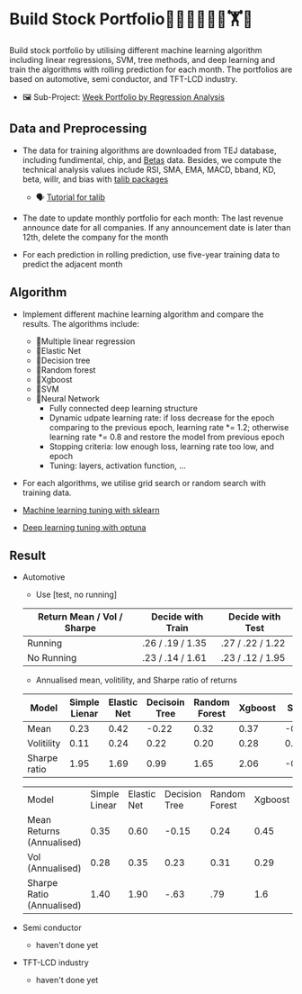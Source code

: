 # Build Stock Portfolio🦁🙉😹🧑💗🦁🏋🐱


Build stock portfolio by utilising different machine learning algorithm including linear regressions, SVM, tree methods, and deep learning and train the algorithms with rolling prediction for each month. The portfolios are based on automotive, semi conductor, and TFT-LCD industry. 

- 🖼️ Sub-Project: [Week Portfolio by Regression Analysis](https://github.com/KJJHHH/Build-Portfolio/tree/master/Week_portfolio)

## Data and Preprocessing
- The data for training algorithms are downloaded from TEJ database, including fundimental, chip, and [Betas](https://api.tej.com.tw/columndoc.html?subId=51) data. Besides, we compute the technical analysis values include RSI, SMA, EMA, MACD, bband, KD, beta, willr, and bias with [talib packages](https://github.com/TA-Lib/ta-lib-python?tab=readme-ov-file#indicator-groups) 
    - 🗣️ [Tutorial for talib](https://medium.com/ai%E8%82%A1%E4%BB%94/%E7%94%A8-python-%E5%BF%AB%E9%80%9F%E8%A8%88%E7%AE%97-158-%E7%A8%AE%E6%8A%80%E8%A1%93%E6%8C%87%E6%A8%99-26f9579b8f3a)

- The date to update monthly portfolio for each month: The last revenue announce date for all companies. If any announcement date is later than 12th, delete the company for the month

- For each prediction in rolling prediction, use five-year training data to predict the adjacent month




## Algorithm
- Implement different machine learning algorithm and compare the results. The algorithms include:
    - 📝Multiple linear regression
    - 📝Elastic Net
    - 📝Decision tree
    - 📝Random forest
    - 📝Xgboost
    - 📝SVM
    - 📝Neural Network
        - Fully connected deep learning structure
        - Dynamic udpate learning rate: if loss decrease for the epoch comparing to the previous epoch, learning rate *= 1.2; otherwise learning rate *= 0.8 and restore the model from previous epoch
        - Stopping criteria: low enough loss, learning rate too low, and epoch
        - Tuning: layers, activation function, ...

- For each algorithms, we utilise grid search or random search with training data.
- [Machine learning tuning with sklearn](https://scikit-learn.org/stable/modules/grid_search.html)
- [Deep learning tuning with optuna](https://github.com/optuna/optuna)

## Result
- Automotive
    - Use [test, no running]
    
    | Return Mean / Vol / Sharpe | Decide with Train | Decide with Test |
    | ---------------------------| ----------------- |------------------|
    | Running                    | .26 / .19 / 1.35  | .27 / .22 / 1.22 |
    | No Running                 |  .23 / .14 / 1.61 | .23 / .12 / 1.95 | 

    - Annualised mean, volitility, and Sharpe ratio of returns

    | Model | Simple Lienar | Elastic Net | Decisoin Tree | Random Forest | Xgboost | SVM | Deep Learning | Ensemble Voting |
    | ----- | ------------- | ------------| ------------- | --------------| --------| ----| --------------| ----------------|
    | Mean | 0.23 | 0.42 | -0.22 | 0.32 | 0.37 | -0.04 | 0.01
    |Volitility| 0.11 | 0.24 | 0.22 | 0.20 | 0.28 | 0.17 | 0.16
    |Sharpe ratio| 1.95 | 1.69 | 0.99 | 1.65 | 2.06 | -0.22 |

    </table>
    <table>
    <tr>
        <td>Model</td>
        <td>Simple Linear</td>
        <td>Elastic Net</td>
        <td>Decision Tree</td>
        <td>Random Forest</td>
        <td>Xgboost</td>
        <td>SVM</td>
        <td>Deep Learning</td>
        <td>Ensemble-Voting</td>
    </tr>
    <tr>
        <td>Mean Returns (Annualised)</td>
        <td>0.35</td>
        <td>0.60</td>
        <td>-0.15</td>
        <td>0.24</td>
        <td>0.45</td>
        <td>0.17</td>
        <td>0.28</td>
        <td>1</td>
    </tr>
    <tr>
        <td>Vol (Annualised)</td>
        <td>0.28</td>
        <td>0.35</td>
        <td>0.23</td>
        <td>0.31</td>
        <td>0.29</td>
        <td>0.23</td>
        <td>0.27</td>
        <td>1</td>
    </tr>
    <tr>
        <td>Sharpe Ratio (Annualised)</td>
        <td>1.40</td>
        <td>1.90</td>
        <td>-.63</td>
        <td>.79</td>
        <td>1.6</td>
        <td>.74</td>
        <td>1.04</td>
        <td>1</td>
    </tr>
    </table>
- Semi conductor
    - haven't done yet
- TFT-LCD industry
    - haven't done yet

